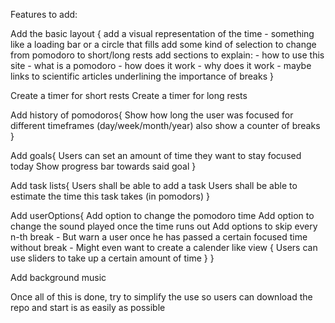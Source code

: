 Features to add:

Add the basic layout {
    add a visual representation of the time
        - something like a loading bar or a circle that fills
    add some kind of selection to change from pomodoro to short/long rests
    add sections to explain:
        - how to use this site
        - what is a pomodoro
        - how does it work
        - why does it work
        - maybe links to scientific articles underlining the importance of breaks
}

Create a timer for short rests
Create a timer for long rests

Add history of pomodoros{
    Show how long the user was focused
    for different timeframes (day/week/month/year)
    also show a counter of breaks
}

Add goals{
    Users can set an amount of time they want to stay focused today
    Show progress bar towards said goal
}

Add task lists{
    Users shall be able to add a task
    Users shall be able to estimate the time this task takes (in pomodors)
}

Add userOptions{
    Add option to change the pomodoro time
    Add option to change the sound played once the time runs out
    Add options to skip every n-th break
        - But warn a user once he has passed a certain focused time without break
        - Might even want to create a calender like view {
            Users can use sliders to take up a certain amount of time
        }
}

Add background music


Once all of this is done, try to simplify the use
so users can download the repo and start is as easily as
possible